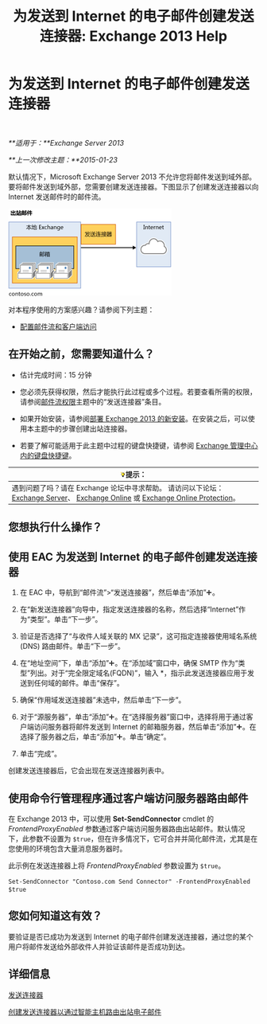 ﻿---
title: '为发送到 Internet 的电子邮件创建发送连接器: Exchange 2013 Help'
TOCTitle: 为发送到 Internet 的电子邮件创建发送连接器
ms:assetid: 6deaefa8-1152-40d9-b1ba-9c19bdf8a928
ms:mtpsurl: https://technet.microsoft.com/zh-cn/library/JJ657457(v=EXCHG.150)
ms:contentKeyID: 50490887
ms.date: 01/11/2018
mtps_version: v=EXCHG.150
ms.translationtype: HT
---

# 为发送到 Internet 的电子邮件创建发送连接器

 

_**适用于：**Exchange Server 2013_

_**上一次修改主题：**2015-01-23_

默认情况下，Microsoft Exchange Server 2013 不允许您将邮件发送到域外部。要将邮件发送到域外部，您需要创建发送连接器。下图显示了创建发送连接器以向 Internet 发送邮件时的邮件流。

![connector\_send\_onprem\_internet](images/JJ657457.e8963e4f-7dce-461f-bbcf-660278cefa35(EXCHG.150).gif "connector_send_onprem_internet")

对本程序使用的方案感兴趣？请参阅下列主题：

  - [配置邮件流和客户端访问](configure-mail-flow-and-client-access-exchange-2013-help.md)

## 在开始之前，您需要知道什么？

  - 估计完成时间：15 分钟

  - 您必须先获得权限，然后才能执行此过程或多个过程。若要查看所需的权限，请参阅[邮件流权限](mail-flow-permissions-exchange-2013-help.md)主题中的“发送连接器”条目。

  - 如果开始安装，请参阅[部署 Exchange 2013 的新安装](deploy-a-new-installation-of-exchange-2013-exchange-2013-help.md)。在安装之后，可以使用本主题中的步骤创建出站连接器。

  - 若要了解可能适用于此主题中过程的键盘快捷键，请参阅 [Exchange 管理中心内的键盘快捷键](keyboard-shortcuts-in-the-exchange-admin-center-exchange-online-protection-help.md)。

<table>
<thead>
<tr class="header">
<th><img src="images/Bb124558.tip(EXCHG.150).gif" title="提示" alt="提示" />提示：</th>
</tr>
</thead>
<tbody>
<tr class="odd">
<td>遇到问题了吗？请在 Exchange 论坛中寻求帮助。 请访问以下论坛：<a href="https://go.microsoft.com/fwlink/p/?linkid=60612">Exchange Server</a>、 <a href="https://go.microsoft.com/fwlink/p/?linkid=267542">Exchange Online</a> 或 <a href="https://go.microsoft.com/fwlink/p/?linkid=285351">Exchange Online Protection</a>。</td>
</tr>
</tbody>
</table>


## 您想执行什么操作？

## 使用 EAC 为发送到 Internet 的电子邮件创建发送连接器

1.  在 EAC 中，导航到“邮件流”\>“发送连接器”，然后单击“添加”![添加图标](images/JJ218640.c1e75329-d6d7-4073-a27d-498590bbb558(EXCHG.150).gif "添加图标")。

2.  在“新发送连接器”向导中，指定发送连接器的名称，然后选择“Internet”作为“类型”。单击“下一步”。

3.  验证是否选择了“与收件人域关联的 MX 记录”，这可指定连接器使用域名系统 (DNS) 路由邮件。单击“下一步”。

4.  在“地址空间”下，单击“添加”![添加图标](images/JJ218640.c1e75329-d6d7-4073-a27d-498590bbb558(EXCHG.150).gif "添加图标")。在“添加域”窗口中，确保 SMTP 作为“类型”列出。对于“完全限定域名(FQDN)”，输入 \*，指示此发送连接器应用于发送到任何域的邮件。单击“保存”。

5.  确保“作用域发送连接器”未选中，然后单击“下一步”。

6.  对于“源服务器”，单击“添加”![添加图标](images/JJ218640.c1e75329-d6d7-4073-a27d-498590bbb558(EXCHG.150).gif "添加图标")。在“选择服务器”窗口中，选择将用于通过客户端访问服务器将邮件发送到 Internet 的邮箱服务器，然后单击“添加”![添加图标](images/JJ218640.c1e75329-d6d7-4073-a27d-498590bbb558(EXCHG.150).gif "添加图标")。在选择了服务器之后，单击“添加”![添加图标](images/JJ218640.c1e75329-d6d7-4073-a27d-498590bbb558(EXCHG.150).gif "添加图标")。单击“确定”。

7.  单击“完成”。

创建发送连接器后，它会出现在发送连接器列表中。

## 使用命令行管理程序通过客户端访问服务器路由邮件

在 Exchange 2013 中，可以使用 **Set-SendConnector** cmdlet 的 *FrontendProxyEnabled* 参数通过客户端访问服务器路由出站邮件。默认情况下，此参数不设置为 `$true`，但在许多情况下，它可合并并简化邮件流，尤其是在您使用的环境包含大量消息服务器时。

此示例在发送连接器上将 *FrontendProxyEnabled* 参数设置为 `$true`。

    Set-SendConnector "Contoso.com Send Connector" -FrontendProxyEnabled $true

## 您如何知道这有效？

要验证是否已成功为发送到 Internet 的电子邮件创建发送连接器，通过您的某个用户将邮件发送给外部收件人并验证该邮件是否成功到达。

## 详细信息

[发送连接器](send-connectors-exchange-2013-help.md)

[创建发送连接器以通过智能主机路由出站电子邮件](create-a-send-connector-to-route-outbound-email-through-a-smart-host-exchange-2013-help.md)


